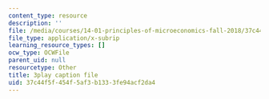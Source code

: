 ```yaml
---
content_type: resource
description: ''
file: /media/courses/14-01-principles-of-microeconomics-fall-2018/37c44f5f454f5af3b1333fe94acf2da4_x0scPosOsoI.srt
file_type: application/x-subrip
learning_resource_types: []
ocw_type: OCWFile
parent_uid: null
resourcetype: Other
title: 3play caption file
uid: 37c44f5f-454f-5af3-b133-3fe94acf2da4
---
```

